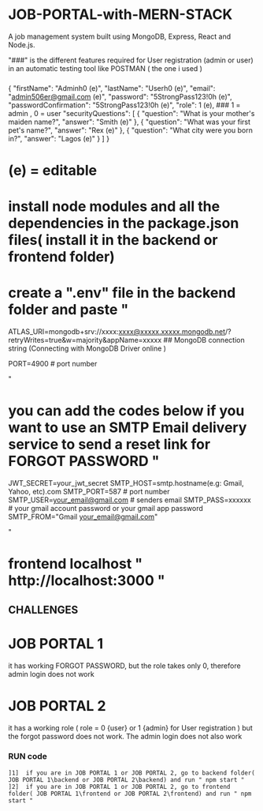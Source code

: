 # JOB-PORTAL-with-MERN-STACK
A job management system built using MongoDB, Express, React and Node.js.

"###" is the different features required for User registration (admin or user) in an automatic testing tool like POSTMAN ( the  one i used )

###


{
"firstName": "Adminh0 (e)",
"lastName": "Userh0 (e)",
"email": "admin506er@gmail.com (e)",
"password": "5StrongPass123!0h (e)",
"passwordConfirmation": "5StrongPass123!0h (e)",
"role": 1 (e),                              ### 1 = admin , 0 = user
"securityQuestions": [
{ "question": "What is your mother's maiden name?", "answer": "Smith (e)" },
{ "question": "What was your first pet's name?", "answer": "Rex (e)" },
{ "question": "What city were you born in?", "answer": "Lagos (e)" }
]
}

# (e) = editable

###


# install node  modules and all the dependencies in the package.json files( install it in the backend or frontend folder)

# create a ".env" file in the backend folder and paste "

ATLAS_URI=mongodb+srv://xxxx:xxxx@xxxxx.xxxxx.mongodb.net/?retryWrites=true&w=majority&appName=xxxxx ## MongoDB connection string (Connecting with MongoDB Driver online )

PORT=4900  # port number

"

# you can add the codes below if you want to use an SMTP Email delivery service to send a reset link for FORGOT PASSWORD "

JWT_SECRET=your_jwt_secret
SMTP_HOST=smtp.hostname(e.g: Gmail, Yahoo, etc).com
SMTP_PORT=587 # port number
SMTP_USER=your_email@gmail.com  # senders email
SMTP_PASS=xxxxxx # your gmail account password or your gmail app password
SMTP_FROM="Gmail <your_email@gmail.com>"

"

# frontend localhost " http://localhost:3000 "



## CHALLENGES

# JOB PORTAL 1 
  it has working FORGOT PASSWORD, but the role takes only 0, therefore admin login does not work

# JOB PORTAL 2
   it has a working role ( role =  0 {user} or 1 {admin} for User registration )  but the forgot password does not work. The admin login does not also work


   ### RUN code
    ]1]  if you are in JOB PORTAL 1 or JOB PORTAL 2, go to backend folder( JOB PORTAL 1\backend or JOB PORTAL 2\backend) and run " npm start "
    ]2]  if you are in JOB PORTAL 1 or JOB PORTAL 2, go to frontend folder( JOB PORTAL 1\frontend or JOB PORTAL 2\frontend) and run " npm start "
